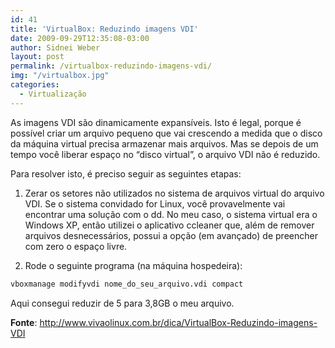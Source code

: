 ```yaml
---
id: 41
title: 'VirtualBox: Reduzindo imagens VDI'
date: 2009-09-29T12:35:08-03:00
author: Sidnei Weber
layout: post
permalink: /virtualbox-reduzindo-imagens-vdi/
img: "/virtualbox.jpg"
categories:
  - Virtualização
---
```

As imagens VDI são dinamicamente expansíveis. Isto é legal, porque é possível criar um arquivo pequeno que vai crescendo a medida que o disco da máquina virtual precisa armazenar mais arquivos. Mas se depois de um tempo você liberar espaço no &#8220;disco virtual&#8221;, o arquivo VDI não é reduzido.

Para resolver isto, é preciso seguir as seguintes etapas:

1) Zerar os setores não utilizados no sistema de arquivos virtual do arquivo VDI. Se o sistema convidado for Linux, você provavelmente vai encontrar uma solução com o dd. No meu caso, o sistema virtual era o Windows XP, então utilizei o aplicativo ccleaner que, além de remover arquivos desnecessários, possui a opção (em avançado) de preencher com zero o espaço livre.

2) Rode o seguinte programa (na máquina hospedeira):

```bash
vboxmanage modifyvdi nome_do_seu_arquivo.vdi compact
```

Aqui consegui reduzir de 5 para 3,8GB o meu arquivo.

**Fonte**: <http://www.vivaolinux.com.br/dica/VirtualBox-Reduzindo-imagens-VDI>